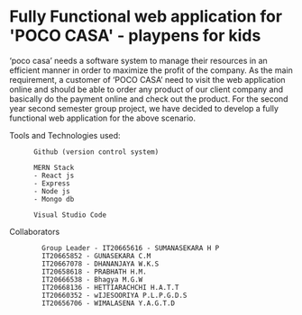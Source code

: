 # Fully Functional web application for 'POCO CASA' - playpens for kids

‘poco casa’ needs a software system to manage their resources in an efficient manner in order to maximize the profit of the company. As the main requirement, a customer of ‘POCO CASA’ need to visit the web application online and should be able to order any product of our client company and basically do the payment online and check out the product. For the second year second semester group project, we have decided to develop a fully functional web application for the above scenario.

Tools and Technologies used:

          Github (version control system)

          MERN Stack 
          - React js
          - Express
          - Node js
          - Mongo db
          
          Visual Studio Code



Collaborators  

            Group Leader - IT20665616 - SUMANASEKARA H P 
            IT20665852 - GUNASEKARA C.M 
            IT20667078 - DHANANJAYA W.K.S
            IT20658618 - PRABHATH H.M.
            IT20666538 - Bhagya M.G.W 
            IT20668136 - HETTIARACHCHI H.A.T.T
            IT20660352 - wIJESOORIYA P.L.P.G.D.S
            IT20656706 - WIMALASENA Y.A.G.T.D 
